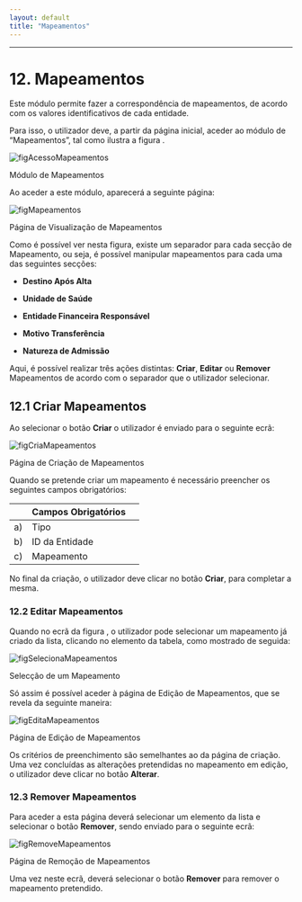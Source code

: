 ```yaml
---
layout: default
title: "Mapeamentos"
---
```



---
<div id="mapeamentos"></div>

# 12. Mapeamentos

Este módulo permite fazer a correspondência de mapeamentos, de acordo com os valores identificativos de cada entidade.

Para isso, o utilizador deve, a partir da página inicial, aceder ao módulo de “Mapeamentos”, tal como ilustra a figura [](#figAcessoMapeamentos). 

![figAcessoMapeamentos](img/pages/12_1.jpg) 

<p class="caption" id="figAcessoMapeamentos">Módulo de Mapeamentos</p>

Ao aceder a este módulo, aparecerá a seguinte página:

![figMapeamentos](img/pages/12_2.jpg)

<p class="caption" id="figMapeamentos">Página de Visualização de Mapeamentos</p>

Como é possível ver nesta figura, existe um separador para cada secção de Mapeamento, ou seja, é possível manipular mapeamentos para cada uma das seguintes secções:

* **Destino Após Alta**

* **Unidade de Saúde**

* **Entidade Financeira Responsável**

* **Motivo Transferência**

* **Natureza de Admissão**

Aqui, é possível realizar três ações distintas: **Criar**, **Editar** ou **Remover** Mapeamentos de acordo com o separador que o utilizador selecionar. 

<div id="criarMapeamentos"></div>

## 12.1 Criar Mapeamentos

Ao selecionar o botão **Criar** o utilizador é enviado para o seguinte ecrã:

![figCriaMapeamentos](img/pages/12_3.jpg)

<p class="caption" id="figCriaMapeamentos">Página de Criação de Mapeamentos</p>

Quando se pretende criar um mapeamento é necessário preencher os seguintes campos obrigatórios:

|    |  Campos Obrigatórios 										| 		|    
|----|--------------------------------------------------------------|-------|
| a) |  Tipo    		          				      				|		|
| b) |  ID da Entidade       		                				|		|
| c) |  Mapeamento		                  							|		|

No final da criação, o utilizador deve clicar no botão **Criar**, para completar a mesma.

<div id="editarMapeamentos"></div>

### 12.2 Editar Mapeamentos

Quando no ecrã da figura [](#figMapeamentos), o utilizador pode selecionar um mapeamento já criado da lista, clicando no elemento da tabela, como mostrado de seguida:

![figSelecionaMapeamentos](img/pages/12_4.jpg)

<p class="caption" id="figSelecionaMapeamentos">Selecção de um Mapeamento</p>

Só assim é possível aceder à página de Edição de Mapeamentos, que se revela da seguinte maneira:

![figEditaMapeamentos](img/pages/12_5.jpg)

<p class="caption" id="figEditaMapeamentos">Página de Edição de Mapeamentos</p>

Os critérios de preenchimento são semelhantes ao da página de criação.
Uma vez concluídas as alterações pretendidas no mapeamento em edição, o utilizador deve clicar no botão **Alterar**. 

<div id="removerUtilizadores"></div>

### 12.3 Remover Mapeamentos

Para aceder a esta página deverá selecionar um elemento da lista e selecionar o botão **Remover**, sendo enviado para o seguinte ecrã:

![figRemoveMapeamentos](img/pages/12_6.jpg)

<p class="caption" id="figRemoveMapeamentos">Página de Remoção de Mapeamentos</p>

Uma vez neste ecrã, deverá selecionar o botão **Remover** para remover o mapeamento pretendido.


